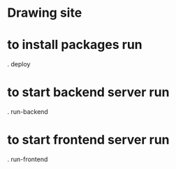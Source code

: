 # Drawing site


# to install packages run 
. deploy

# to start backend server run 
. run-backend

# to start frontend server run 
. run-frontend


